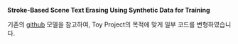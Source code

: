**Stroke-Based Scene Text Erasing Using Synthetic Data for Training**

기존의 [github](https://github.com/tzm-tora/Stroke-Based-Scene-Text-Erasing) 모델을 참고하여, Toy Project의 목적에 맞게 일부 코드를 변형하였습니다.
